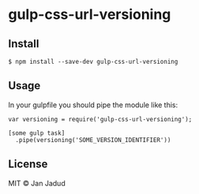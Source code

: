 # gulp-css-url-versioning

## Install

```
$ npm install --save-dev gulp-css-url-versioning
```

## Usage

In your gulpfile you should pipe the module like this:

```
var versioning = require('gulp-css-url-versioning');

[some gulp task]
  .pipe(versioning('SOME_VERSION_IDENTIFIER'))
```
## License

MIT © Jan Jadud